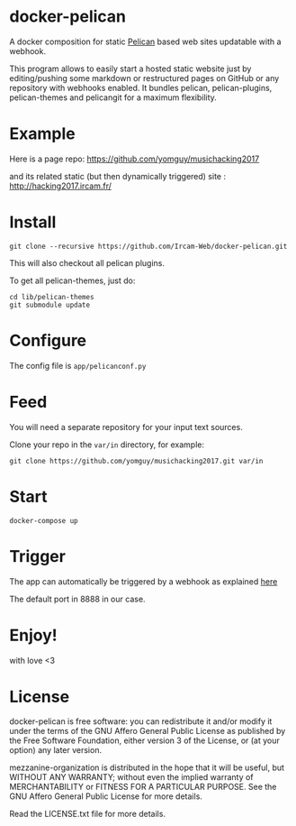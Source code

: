# docker-pelican

A docker composition for static [Pelican](https://github.com/getpelican/pelican-plugins) based web sites updatable with a webhook.

This program allows to easily start a hosted static website just by editing/pushing some markdown or restructured pages on GitHub or any repository with webhooks enabled. It bundles pelican, pelican-plugins, pelican-themes and pelicangit for a maximum flexibility.

# Example

Here is a page repo: https://github.com/yomguy/musichacking2017

and its related static (but then dynamically triggered) site : http://hacking2017.ircam.fr/


# Install

```
git clone --recursive https://github.com/Ircam-Web/docker-pelican.git
```

This will also checkout all pelican plugins.

To get all pelican-themes, just do:

```
cd lib/pelican-themes
git submodule update
```

# Configure

The config file is `app/pelicanconf.py`

# Feed

You will need a separate repository for your input text sources.

Clone your repo in the `var/in` directory, for example:

```
git clone https://github.com/yomguy/musichacking2017.git var/in
```

# Start

```
docker-compose up
```

# Trigger

The app can automatically be triggered by a webhook as explained [here](https://github.com/yomguy/pelicangit)

The default port in 8888 in our case.

# Enjoy!

with love <3

# License

docker-pelican is free software: you can redistribute it and/or modify
it under the terms of the GNU Affero General Public License as published by
the Free Software Foundation, either version 3 of the License, or
(at your option) any later version.

mezzanine-organization is distributed in the hope that it will be useful,
but WITHOUT ANY WARRANTY; without even the implied warranty of
MERCHANTABILITY or FITNESS FOR A PARTICULAR PURPOSE.  See the
GNU Affero General Public License for more details.

Read the LICENSE.txt file for more details.
